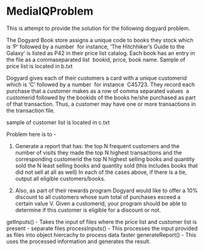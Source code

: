 # MediaIQProblem

This is attempt to provide the solution for the following dogyard problem.

The Dogyard Book store assigns a unique code to books they stock which is ‘P’ followed by a number ­ for instance, ‘The Hitchhiker’s Guide to the Galaxy’ is listed as P42 in their price list catalog. Each book has an entry in the file as a comma­separated list ­ book­id, price, book name.
Sample of price list is located in b.txt

Dogyard gives each of their customers a card with a unique customer­id which is ‘C’ followed by a number ­ for instance ­ C45723. They record each purchase that a customer makes as a row of comma separated values ­ a customer­id followed by the book­ids of the books he/she purchased as part of that transaction. Thus, a customer may have one or more transactions in the transaction file.

sample of customer list is located in c.txt

Problem here is to -
1. Generate a report that has:
the top N frequent customers and the number of visits they made
the top N highest transactions and the corresponding customerid
the top N highest selling books and quantity sold
the N least selling books and quantity sold (this includes books that did not sell at all as well)
In each of the cases above, if there is a tie, output all eligible customers/books.

2. Also, as part of their rewards program Dogyard would like to offer a 10% discount to all customers whose sum total of purchases exceed a certain value V. Given a customer­id, your program should be able to determine if this customer is eligible for a discount or not.
 
getInputs() - Takes the input of files where the price list and customer list is present - separate files
processInputs() - This processes the input provided as files into object hiercachy to process data faster
generateReport() - This uses the processed information and generates the result.

